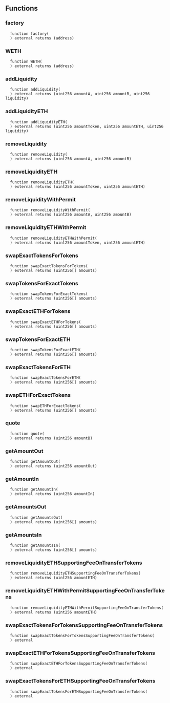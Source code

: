 


## Functions
### factory
```solidity
  function factory(
  ) external returns (address)
```




### WETH
```solidity
  function WETH(
  ) external returns (address)
```




### addLiquidity
```solidity
  function addLiquidity(
  ) external returns (uint256 amountA, uint256 amountB, uint256 liquidity)
```




### addLiquidityETH
```solidity
  function addLiquidityETH(
  ) external returns (uint256 amountToken, uint256 amountETH, uint256 liquidity)
```




### removeLiquidity
```solidity
  function removeLiquidity(
  ) external returns (uint256 amountA, uint256 amountB)
```




### removeLiquidityETH
```solidity
  function removeLiquidityETH(
  ) external returns (uint256 amountToken, uint256 amountETH)
```




### removeLiquidityWithPermit
```solidity
  function removeLiquidityWithPermit(
  ) external returns (uint256 amountA, uint256 amountB)
```




### removeLiquidityETHWithPermit
```solidity
  function removeLiquidityETHWithPermit(
  ) external returns (uint256 amountToken, uint256 amountETH)
```




### swapExactTokensForTokens
```solidity
  function swapExactTokensForTokens(
  ) external returns (uint256[] amounts)
```




### swapTokensForExactTokens
```solidity
  function swapTokensForExactTokens(
  ) external returns (uint256[] amounts)
```




### swapExactETHForTokens
```solidity
  function swapExactETHForTokens(
  ) external returns (uint256[] amounts)
```




### swapTokensForExactETH
```solidity
  function swapTokensForExactETH(
  ) external returns (uint256[] amounts)
```




### swapExactTokensForETH
```solidity
  function swapExactTokensForETH(
  ) external returns (uint256[] amounts)
```




### swapETHForExactTokens
```solidity
  function swapETHForExactTokens(
  ) external returns (uint256[] amounts)
```




### quote
```solidity
  function quote(
  ) external returns (uint256 amountB)
```




### getAmountOut
```solidity
  function getAmountOut(
  ) external returns (uint256 amountOut)
```




### getAmountIn
```solidity
  function getAmountIn(
  ) external returns (uint256 amountIn)
```




### getAmountsOut
```solidity
  function getAmountsOut(
  ) external returns (uint256[] amounts)
```




### getAmountsIn
```solidity
  function getAmountsIn(
  ) external returns (uint256[] amounts)
```




### removeLiquidityETHSupportingFeeOnTransferTokens
```solidity
  function removeLiquidityETHSupportingFeeOnTransferTokens(
  ) external returns (uint256 amountETH)
```




### removeLiquidityETHWithPermitSupportingFeeOnTransferTokens
```solidity
  function removeLiquidityETHWithPermitSupportingFeeOnTransferTokens(
  ) external returns (uint256 amountETH)
```




### swapExactTokensForTokensSupportingFeeOnTransferTokens
```solidity
  function swapExactTokensForTokensSupportingFeeOnTransferTokens(
  ) external
```




### swapExactETHForTokensSupportingFeeOnTransferTokens
```solidity
  function swapExactETHForTokensSupportingFeeOnTransferTokens(
  ) external
```




### swapExactTokensForETHSupportingFeeOnTransferTokens
```solidity
  function swapExactTokensForETHSupportingFeeOnTransferTokens(
  ) external
```




